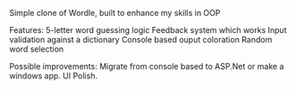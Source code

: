 Simple clone of Wordle, built to enhance my skills in OOP

Features: 
  5-letter word guessing logic
  Feedback system which works
  Input validation against a dictionary
  Console based ouput coloration
  Random word selection

Possible improvements: 
  Migrate from console based to ASP.Net or make a windows app.
  UI Polish.

